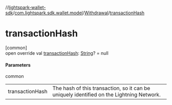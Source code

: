 //[lightspark-wallet-sdk](../../../index.md)/[com.lightspark.sdk.wallet.model](../index.md)/[Withdrawal](index.md)/[transactionHash](transaction-hash.md)

# transactionHash

[common]\
open override val [transactionHash](transaction-hash.md): [String](https://kotlinlang.org/api/latest/jvm/stdlib/kotlin/-string/index.html)? = null

#### Parameters

common

| | |
|---|---|
| transactionHash | The hash of this transaction, so it can be uniquely identified on the Lightning Network. |
